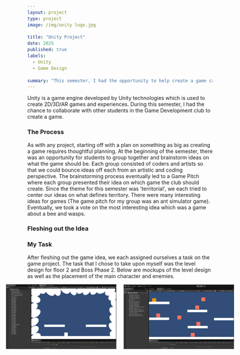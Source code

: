 ```yaml
---
layout: project
type: project
image: /img/unity logo.jpg

title: "Unity Project"
date: 2025
published: true
labels:
  - Unity
  - Game Design

summary: "This semester, I had the opportunity to help create a game called \"Poke the Hornet's Nest\""
---
```


Unity is a game engine developed by Unity technologies which is used to create 2D/3D/AR games and experiences. During this semester, I had the chance to collaborate with other students in the Game Development club to create a game.

### The Process
As with any project, starting off with a plan on something as big as creating a game requires thoughtful planning. At the beginning of the semester, there was an opportunity for students to group together and brainstorm ideas on what the game should be. Each group consisted of coders and artists so that we could bounce ideas off each from an artistic and coding perspective. The brainstorming process eventually led to a Game Pitch where each group presented their idea on which game the club should create. Since the theme for this semester was 'territorial', we each tried to center our ideas on what defines territory. There were many interesting ideas for games (The game pitch for my group was an ant simulator game). Eventually, we took a vote on the most interesting idea which was a game about a bee and wasps. 

### Fleshing out the Idea


### My Task
After fleshing out the game idea, we each assigned ourselves a task on the game project. The task that I chose to take upon myself was the level design for floor 2 and Boss Phase 2. Below are mockups of the level design as well as the placement of the main character and enemies. 


<div style="display: flex; justify-content: center; gap: 20px;">
  <img src="/img/BossPhase2.png" alt="Boss Phase 2" style="width: 300px; height: auto;">
  <img src="/img/leveldesign2.png" alt="Level Design 2" style="width: 300px; height: auto;">
</div>


